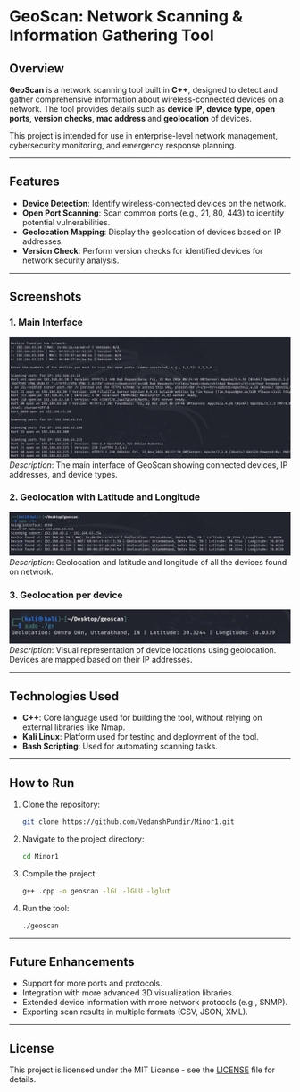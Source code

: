 # GeoScan: Network Scanning & Information Gathering Tool

## Overview
**GeoScan** is a network scanning tool built in **C++**, designed to detect and gather comprehensive information about wireless-connected devices on a network. The tool provides details such as **device IP**, **device type**, **open ports**, **version checks**, **mac address** and **geolocation** of devices.

This project is intended for use in enterprise-level network management, cybersecurity monitoring, and emergency response planning.

---

## Features
- **Device Detection**: Identify wireless-connected devices on the network.
- **Open Port Scanning**: Scan common ports (e.g., 21, 80, 443) to identify potential vulnerabilities.
- **Geolocation Mapping**: Display the geolocation of devices based on IP addresses.
- **Version Check**: Perform version checks for identified devices for network security analysis.

---

## Screenshots

### 1. Main Interface
![GeoScan Main Interface](infoversion.png)
*Description*: The main interface of GeoScan showing connected devices, IP addresses, and device types.

### 2. Geolocation with Latitude and Longitude
![Open Port Scanning](geolocation.png)
*Description*: Geolocation and latitude and longitude of all the devices found on network.

### 3. Geolocation per device
![Geolocation Map](geolocationperdevice.png)
*Description*: Visual representation of device locations using geolocation. Devices are mapped based on their IP addresses.


---

## Technologies Used
- **C++**: Core language used for building the tool, without relying on external libraries like Nmap.
- **Kali Linux**: Platform used for testing and deployment of the tool.
- **Bash Scripting**: Used for automating scanning tasks.

---

## How to Run

1. Clone the repository:
    ```bash
   git clone https://github.com/VedanshPundir/Minor1.git
    ```

2. Navigate to the project directory:
    ```bash
    cd Minor1
    ```

3. Compile the project:
    ```bash
    g++ .cpp -o geoscan -lGL -lGLU -lglut
    ```

4. Run the tool:
    ```bash
    ./geoscan
    ```

---

## Future Enhancements
- Support for more ports and protocols.
- Integration with more advanced 3D visualization libraries.
- Extended device information with more network protocols (e.g., SNMP).
- Exporting scan results in multiple formats (CSV, JSON, XML).

---

## License
This project is licensed under the MIT License - see the [LICENSE](LICENSE) file for details.

